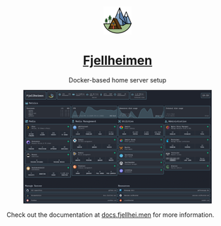<p align="center">
  <a href="https://docs.fjellhei.men">
    <img alt="logo" src="./docs/public/favicon.svg" height="64">
  </a>
</p>

<h1 align="center">
  <a href="https://docs.fjellhei.men">Fjellheimen</a>
</h1>

<p align="center">
  Docker-based home server setup
</p>

<div align="center">
  <img src="./docs/public/preview.png" width="85%"/>
</div>

Check out the documentation at [docs.fjellhei.men](https://docs.fjellhei.men) for more information.